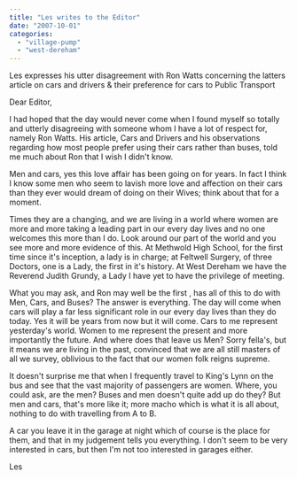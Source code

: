 ```yaml
---
title: "Les writes to the Editor"
date: "2007-10-01"
categories: 
  - "village-pump"
  - "west-dereham"
---
```


Les expresses his utter disagreement with Ron Watts concerning the latters article on cars and drivers & their preference for cars to Public Transport

Dear Editor,

I had hoped that the day would never come when I found myself so totally and utterly disagreeing with someone whom I have a lot of respect for, namely Ron Watts. His article, Cars and Drivers and his observations regarding how most people prefer using their cars rather than buses, told me much about Ron that I wish I didn't know.

Men and cars, yes this love affair has been going on for years. In fact I think I know some men who seem to lavish more love and affection on their cars than they ever would dream of doing on their Wives; think about that for a moment.

Times they are a changing, and we are living in a world where women are more and more taking a leading part in our every day lives and no one welcomes this more than I do. Look around our part of the world and you see more and more evidence of this. At Methwold High School, for the first time since it's inception, a lady is in charge; at Feltwell Surgery, of three Doctors, one is a Lady, the first in it's history. At West Dereham we have the Reverend Judith Grundy, a Lady I have yet to have the privilege of meeting.

What you may ask, and Ron may well be the first , has all of this to do with Men, Cars, and Buses? The answer is everything. The day will come when cars will play a far less significant role in our every day lives than they do today. Yes it will be years from now but it will come. Cars to me represent yesterday's world. Women to me represent the present and more importantly the future. And where does that leave us Men? Sorry fella's, but it means we are living in the past, convinced that we are all still masters of all we survey, oblivious to the fact that our women folk reigns supreme.

It doesn't surprise me that when I frequently travel to King's Lynn on the bus and see that the vast majority of passengers are women. Where, you could ask, are the men? Buses and men doesn't quite add up do they? But men and cars, that's more like it; more macho which is what it is all about, nothing to do with travelling from A to B.

A car you leave it in the garage at night which of course is the place for them, and that in my judgement tells you everything. I don't seem to be very interested in cars, but then I'm not too interested in garages either.

Les
